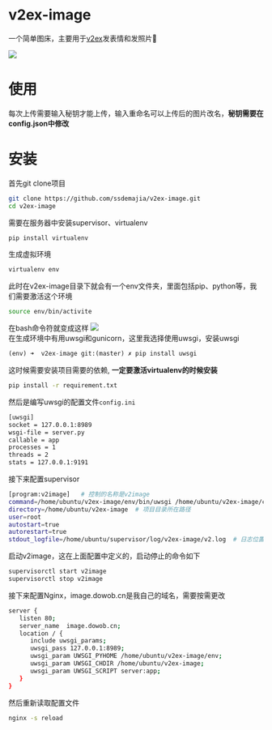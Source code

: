 # v2ex-image
一个简单图床，主要用于[v2ex](www.v2ex.com)发表情和发照片:tada:

![](http://image.dowob.cn/image/screen2.png)
# 使用

每次上传需要输入秘钥才能上传，输入重命名可以上传后的图片改名，**秘钥需要在config.json中修改**

# 安装
首先git clone项目
```bash
git clone https://github.com/ssdemajia/v2ex-image.git
cd v2ex-image
```
需要在服务器中安装supervisor、virtualenv
```bash
pip install virtualenv
```
生成虚拟环境
```bash
virtualenv env
```
此时在v2ex-image目录下就会有一个env文件夹，里面包括pip、python等，我们需要激活这个环境
```bash
source env/bin/activite
```
在bash命令符就变成这样
![](http://image.dowob.cn/image/screen1.png)
<br/>在生成环境中有用uwsgi和gunicorn，这里我选择使用uwsgi，安装uwsgi
```python
(env) ➜  v2ex-image git:(master) ✗ pip install uwsgi
```
这时候需要安装项目需要的依赖, **一定要激活virtualenv的时候安装**
```bash
pip install -r requirement.txt
```
然后是编写uwsgi的配置文件`config.ini`
```bash
[uwsgi]
socket = 127.0.0.1:8989
wsgi-file = server.py
callable = app
processes = 1
threads = 2
stats = 127.0.0.1:9191
```
接下来配置supervisor
```bash
[program:v2image]   # 控制的名称是v2image
command=/home/ubuntu/v2ex-image/env/bin/uwsgi /home/ubuntu/v2ex-image/config.ini  #uwsgi会被安装在虚拟环境中，所以是在这个路径
directory=/home/ubuntu/v2ex-image  # 项目目录所在路径
user=root
autostart=true
autorestart=true
stdout_logfile=/home/ubuntu/supervisor/log/v2ex-image/v2.log  # 日志位置，这个v2.log必须是一个文件，需要自己新建
```
启动v2image，这在上面配置中定义的，启动停止的命令如下
```bash
supervisorctl start v2image
supervisorctl stop v2image
```

接下来配置Nginx，image.dowob.cn是我自己的域名，需要按需更改
```bash
server {
   listen 80;
   server_name  image.dowob.cn;
   location / {
      include uwsgi_params;
      uwsgi_pass 127.0.0.1:8989;
      uwsgi_param UWSGI_PYHOME /home/ubuntu/v2ex-image/env;
      uwsgi_param UWSGI_CHDIR /home/ubuntu/v2ex-image;
      uwsgi_param UWSGI_SCRIPT server:app;
   }
}
```
然后重新读取配置文件
```bash
nginx -s reload
```

